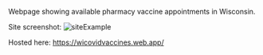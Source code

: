 Webpage showing available pharmacy vaccine appointments in Wisconsin.

Site screenshot:
![siteExample](https://user-images.githubusercontent.com/77263142/128790998-97d1a7cc-7eec-4a2c-b3c9-5711b446606a.JPG)



Hosted here: https://wicovidvaccines.web.app/
